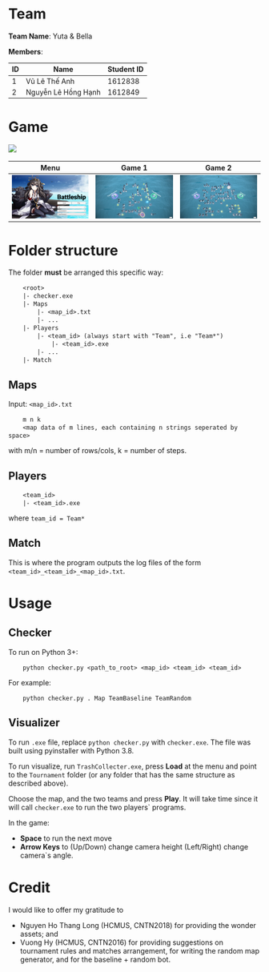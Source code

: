 # Team

**Team Name**: Yuta & Bella

**Members**:

|ID|Name|Student ID|
|---|---|---|
|1|Vũ Lê Thế Anh|1612838|
|2|Nguyễn Lê Hồng Hạnh|1612849|

# Game

![](imgs/SS.gif)

Menu |  Game 1 | Game 2
:-------------------------:|:-------------------------:|:-------------------------:
![](imgs/SS0.png)  |  ![](imgs/SS1.jpg)  | ![](imgs/SS2.jpg)

# Folder structure

The folder **must** be arranged this specific way:

```
	<root>
	|- checker.exe
	|- Maps
		|- <map_id>.txt
		|- ...
	|- Players
		|- <team_id> (always start with "Team", i.e "Team*")
			|- <team_id>.exe
		|- ...
	|- Match
```

## Maps

Input: ```<map_id>.txt```

```
	m n k
	<map data of m lines, each containing n strings seperated by space>
```

with m/n = number of rows/cols, k = number of steps.

## Players

```
	<team_id>
	|- <team_id>.exe
```

where ```team_id = Team*```

## Match

This is where the program outputs the log files of the form ```<team_id>_<team_id>_<map_id>.txt```.

# Usage

## Checker

To run on Python 3+:
```
	python checker.py <path_to_root> <map_id> <team_id> <team_id>
```

For example:
```
	python checker.py . Map TeamBaseline TeamRandom
```

## Visualizer

To run ```.exe``` file, replace ```python checker.py``` with ```checker.exe```. The file was built using pyinstaller with Python 3.8.

To run visualize, run ```TrashCollecter.exe```, press **Load** at the menu and point to the ```Tournament``` folder (or any folder that has the same structure as described above).

Choose the map, and the two teams and press **Play**. It will take time since it will call ```checker.exe``` to run the two players` programs.

In the game:

- **Space** to run the next move
- **Arrow Keys** to (Up/Down) change camera height (Left/Right) change camera`s angle.

# Credit

I would like to offer my gratitude to

- Nguyen Ho Thang Long (HCMUS, CNTN2018) for providing the wonder assets; and
- Vuong Hy (HCMUS, CNTN2016) for providing suggestions on tournament rules and matches arrangement, for writing the random map generator, and for the baseline + random bot.
